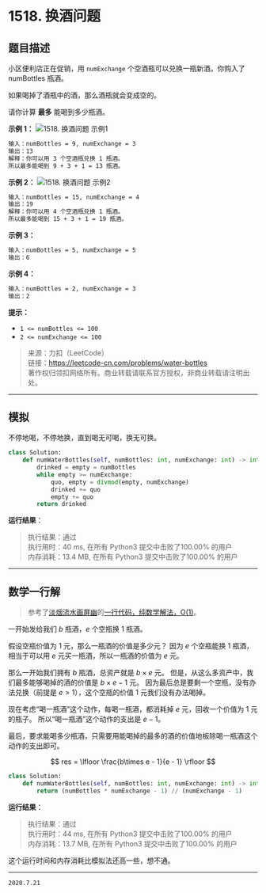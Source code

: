 # 1518. 换酒问题

## 题目描述

小区便利店正在促销，用 `numExchange` 个空酒瓶可以兑换一瓶新酒。你购入了 numBottles 瓶酒。

如果喝掉了酒瓶中的酒，那么酒瓶就会变成空的。

请你计算 **最多** 能喝到多少瓶酒。

**示例 1：**
![1518. 换酒问题 示例1](https://assets.leetcode-cn.com/aliyun-lc-upload/uploads/2020/07/19/sample_1_1875.png)

```txt
输入：numBottles = 9, numExchange = 3
输出：13
解释：你可以用 3 个空酒瓶兑换 1 瓶酒。
所以最多能喝到 9 + 3 + 1 = 13 瓶酒。
```

**示例 2：**
![1518. 换酒问题 示例2](https://assets.leetcode-cn.com/aliyun-lc-upload/uploads/2020/07/19/sample_2_1875.png)

```txt
输入：numBottles = 15, numExchange = 4
输出：19
解释：你可以用 4 个空酒瓶兑换 1 瓶酒。
所以最多能喝到 15 + 3 + 1 = 19 瓶酒。
```

**示例 3：**

```txt
输入：numBottles = 5, numExchange = 5
输出：6
```

**示例 4：**

```txt
输入：numBottles = 2, numExchange = 3
输出：2
```

**提示：**

- `1 <= numBottles <= 100`
- `2 <= numExchange <= 100`

> 来源：力扣（LeetCode）  
> 链接：<https://leetcode-cn.com/problems/water-bottles>  
> 著作权归领扣网络所有。商业转载请联系官方授权，非商业转载请注明出处。

---

## 模拟

不停地喝，不停地换，直到喝无可喝，换无可换。

```python
class Solution:
    def numWaterBottles(self, numBottles: int, numExchange: int) -> int:
        drinked = empty = numBottles
        while empty >= numExchange:
            quo, empty = divmod(empty, numExchange)
            drinked += quo
            empty += quo
        return drinked

```

**运行结果**：

> 执行结果：通过  
> 执行用时：40 ms, 在所有 Python3 提交中击败了100.00% 的用户  
> 内存消耗：13.4 MB, 在所有 Python3 提交中击败了100.00% 的用户

---

## 数学一行解

> 参考了[淡烟流水画屏幽](https://leetcode-cn.com/u/dan-yan-liu-shui-hua-ping-you/)的[一行代码，纯数学解法，O(1)](https://leetcode-cn.com/problems/water-bottles/solution/yi-xing-dai-ma-chun-shu-xue-jie-fa-o1-by-dan-yan-l/)。

一开始发给我们 $b$ 瓶酒，$e$ 个空瓶换 $1$ 瓶酒。

假设空瓶价值为 $1$ 元，那么一瓶酒的价值是多少元？
因为 $e$ 个空瓶能换 $1$ 瓶酒，相当于可以用 $e$ 元买一瓶酒，所以一瓶酒的价值为 $e$ 元。

那么一开始我们拥有 $b$ 瓶酒，总资产就是 $b\times e$ 元。
但是，从这么多资产中，我们最多能够喝掉的酒的价值是 $b\times e - 1$ 元。
因为最后总是要剩一个空瓶，没有办法兑换（前提是 $e > 1$），这个空瓶的价值 $1$ 元我们没有办法喝掉。

现在考虑“喝一瓶酒”这个动作，每喝一瓶酒，都消耗掉 $e$ 元，回收一个价值为 $1$ 元的瓶子。
所以“喝一瓶酒”这个动作的支出是 $e - 1$。

最后，要求能喝多少瓶酒，只需要用能喝掉的最多的酒的价值地板除喝一瓶酒这个动作的支出即可。

$$
res = \lfloor \frac{b\times e - 1}{e - 1} \rfloor
$$

```python
class Solution:
    def numWaterBottles(self, numBottles: int, numExchange: int) -> int:
        return (numBottles * numExchange - 1) // (numExchange - 1)

```

**运行结果**：

> 执行结果：通过  
> 执行用时：44 ms, 在所有 Python3 提交中击败了100.00% 的用户  
> 内存消耗：13.7 MB, 在所有 Python3 提交中击败了100.00% 的用户

这个运行时间和内存消耗比模拟法还高一些，想不通。

---

`2020.7.21`
